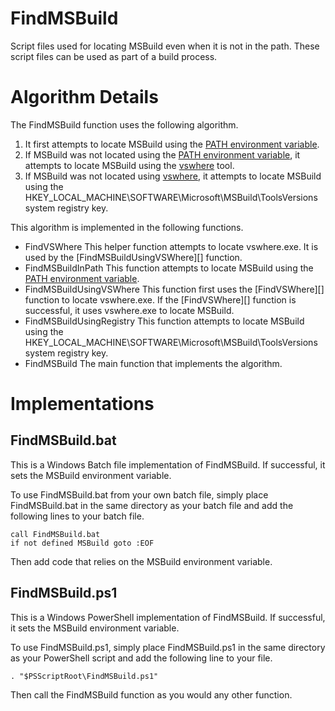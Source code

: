 # FindMSBuild

Script files used for locating MSBuild even when it is not in the path. These script files can be used as part of a build process.

# Algorithm Details

The FindMSBuild function uses the following algorithm.

1. It first attempts to locate MSBuild using the [PATH environment variable][].
2. If MSBuild was not located using the [PATH environment variable][], it attempts to locate MSBuild using the [vswhere][] tool.
3. If MSBuild was not located using [vswhere][], it attempts to locate MSBuild using the HKEY_LOCAL_MACHINE\SOFTWARE\Microsoft\MSBuild\ToolsVersions system registry key.

This algorithm is implemented in the following functions.

* FindVSWhere
  This helper function attempts to locate vswhere.exe. It is used by the [FindMSBuildUsingVSWhere][] function.
* FindMSBuildInPath
  This function attempts to locate MSBuild using the [PATH environment variable][].
* FindMSBuildUsingVSWhere
  This function first uses the [FindVSWhere][] function to locate vswhere.exe. If the [FindVSWhere][] function is successful, it uses vswhere.exe to locate MSBuild.
* FindMSBuildUsingRegistry
  This function attempts to locate MSBuild using the HKEY_LOCAL_MACHINE\SOFTWARE\Microsoft\MSBuild\ToolsVersions system registry key.
* FindMSBuild
  The main function that implements the algorithm.

# Implementations

## FindMSBuild.bat

This is a Windows Batch file implementation of FindMSBuild. If successful, it sets the MSBuild environment variable.

To use FindMSBuild.bat from your own batch file, simply place FindMSBuild.bat in the same directory as your batch file and add the following lines to your batch file.

````
call FindMSBuild.bat
if not defined MSBuild goto :EOF
````

Then add code that relies on the MSBuild environment variable.

## FindMSBuild.ps1

This is a Windows PowerShell implementation of FindMSBuild. If successful, it sets the MSBuild environment variable.

To use FindMSBuild.ps1, simply place FindMSBuild.ps1 in the same directory as your PowerShell script and add the following line to your file.

````
. "$PSScriptRoot\FindMSBuild.ps1"
````

Then call the FindMSBuild function as you would any other function.

[PATH environment variable]: <https://en.wikipedia.org/wiki/PATH_(variable)>
[vswhere]: <https://github.com/microsoft/vswhere>
